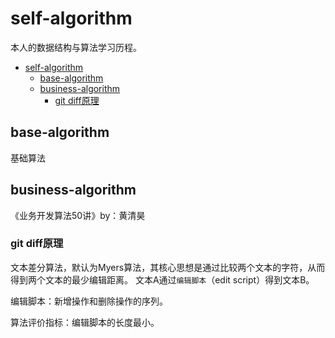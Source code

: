 # self-algorithm
本人的数据结构与算法学习历程。

<!-- TOC -->
* [self-algorithm](#self-algorithm)
  * [base-algorithm](#base-algorithm)
  * [business-algorithm](#business-algorithm)
    * [git diff原理](#git-diff原理)
<!-- TOC -->

## base-algorithm
基础算法
## business-algorithm
《业务开发算法50讲》by：黄清昊

### git diff原理
文本差分算法，默认为Myers算法，其核心思想是通过比较两个文本的字符，从而得到两个文本的最少编辑距离。
文本A通过`编辑脚本`（edit script）得到文本B。

编辑脚本：新增操作和删除操作的序列。

算法评价指标：编辑脚本的长度最小。
